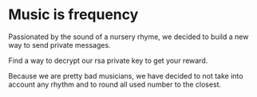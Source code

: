 # Music is frequency

Passionated by the sound of a nursery rhyme, we decided to build a new way to send private messages.

Find a way to decrypt our rsa private key to get your reward.

Because we are pretty bad musicians, we have decided to not take into account any rhythm and to round all used number to the closest.
